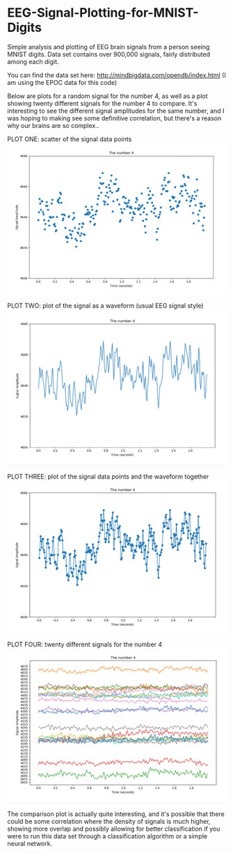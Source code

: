 # EEG-Signal-Plotting-for-MNIST-Digits
Simple analysis and plotting of EEG brain signals from a person seeing MNIST digits.  Data set contains over 900,000 signals, fairly distributed among each digit.

You can find the data set here: http://mindbigdata.com/opendb/index.html (I am using the EPOC data for this code)

Below are plots for a random signal for the number 4, as well as a plot showing twenty different signals for the number 4 to compare. It's interesting to see the different signal amplitudes for the same number, and I was hoping to making see some definitive correlation, but there's a reason why our brains are so complex..

PLOT ONE: scatter of the signal data points
![Plot One](signal_plot_01.PNG)

PLOT TWO: plot of the signal as a waveform (usual EEG signal style)
![Plot Two](signal_plot_02.PNG)

PLOT THREE: plot of the signal data points and the waveform together
![Plot Three](signal_plot_03.PNG)

PLOT FOUR: twenty different signals for the number 4
![Plot Four](signal_plot_04.PNG)


The comparison plot is actually quite interesting, and it's possible that there could be some correlation where the density of signals is much higher, showing more overlap and possibly allowing for better classification if you were to run this data set through a classification algorithm or a simple neural network.
